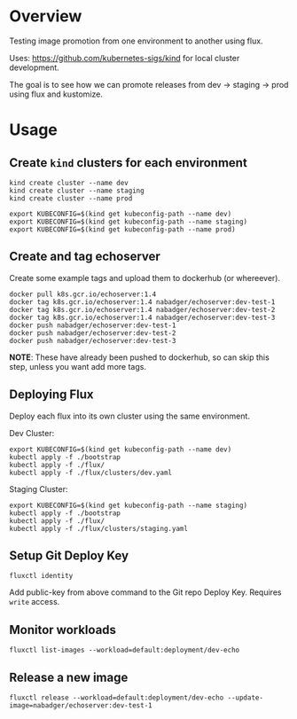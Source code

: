 # Overview

Testing image promotion from one environment to another using flux.

Uses: https://github.com/kubernetes-sigs/kind for local cluster development.

The goal is to see how we can promote releases from dev -> staging -> prod using flux and kustomize.


# Usage

## Create `kind` clusters for each environment

```
kind create cluster --name dev
kind create cluster --name staging
kind create cluster --name prod
```

```
export KUBECONFIG=$(kind get kubeconfig-path --name dev)
export KUBECONFIG=$(kind get kubeconfig-path --name staging)
export KUBECONFIG=$(kind get kubeconfig-path --name prod)
```

## Create and tag echoserver

Create some example tags and upload them to dockerhub (or whereever).

```
docker pull k8s.gcr.io/echoserver:1.4
docker tag k8s.gcr.io/echoserver:1.4 nabadger/echoserver:dev-test-1
docker tag k8s.gcr.io/echoserver:1.4 nabadger/echoserver:dev-test-2
docker tag k8s.gcr.io/echoserver:1.4 nabadger/echoserver:dev-test-3
docker push nabadger/echoserver:dev-test-1
docker push nabadger/echoserver:dev-test-2
docker push nabadger/echoserver:dev-test-3
```

**NOTE**: These have already been pushed to dockerhub, so can skip this step, unless you want add more tags.

## Deploying Flux

Deploy each flux into its own cluster using the same environment. 

Dev Cluster:

```
export KUBECONFIG=$(kind get kubeconfig-path --name dev)
kubectl apply -f ./bootstrap
kubectl apply -f ./flux/
kubectl apply -f ./flux/clusters/dev.yaml
```

Staging Cluster:

```
export KUBECONFIG=$(kind get kubeconfig-path --name staging)
kubectl apply -f ./bootstrap
kubectl apply -f ./flux/
kubectl apply -f ./flux/clusters/staging.yaml
```

## Setup Git Deploy Key

```
fluxctl identity
```

Add public-key from above command to the Git repo Deploy Key. Requires `write` access.

## Monitor workloads 

```
fluxctl list-images --workload=default:deployment/dev-echo
```

## Release a new image

```
fluxctl release --workload=default:deployment/dev-echo --update-image=nabadger/echoserver:dev-test-1
```

